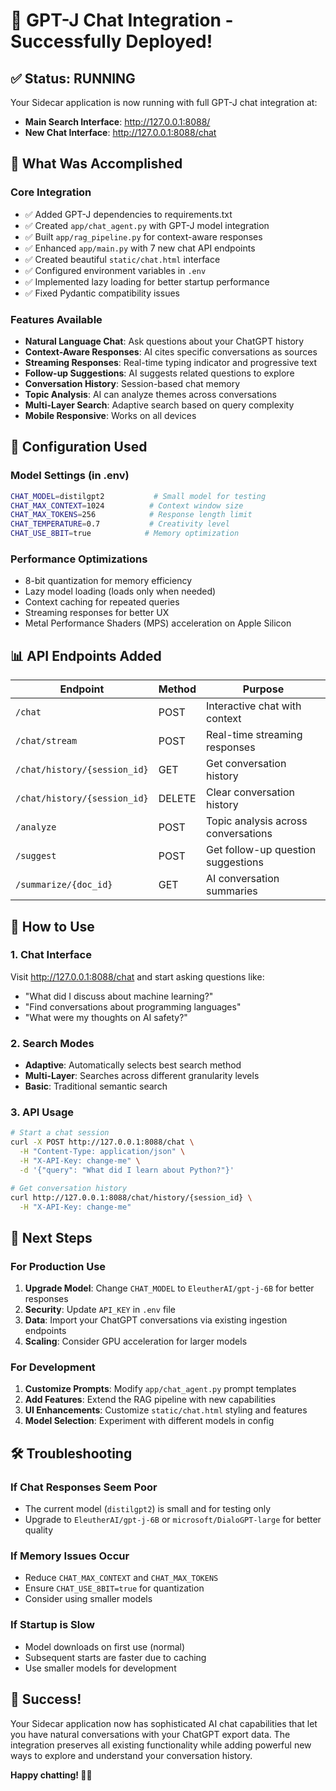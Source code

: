 # 🎉 GPT-J Chat Integration - Successfully Deployed!

## ✅ Status: RUNNING

Your Sidecar application is now running with full GPT-J chat integration at:

- **Main Search Interface**: http://127.0.0.1:8088/
- **New Chat Interface**: http://127.0.0.1:8088/chat

## 🚀 What Was Accomplished

### Core Integration
- ✅ Added GPT-J dependencies to requirements.txt  
- ✅ Created `app/chat_agent.py` with GPT-J model integration
- ✅ Built `app/rag_pipeline.py` for context-aware responses  
- ✅ Enhanced `app/main.py` with 7 new chat API endpoints
- ✅ Created beautiful `static/chat.html` interface
- ✅ Configured environment variables in `.env`
- ✅ Implemented lazy loading for better startup performance
- ✅ Fixed Pydantic compatibility issues

### Features Available
- **Natural Language Chat**: Ask questions about your ChatGPT history
- **Context-Aware Responses**: AI cites specific conversations as sources
- **Streaming Responses**: Real-time typing indicator and progressive text
- **Follow-up Suggestions**: AI suggests related questions to explore
- **Conversation History**: Session-based chat memory
- **Topic Analysis**: AI can analyze themes across conversations
- **Multi-Layer Search**: Adaptive search based on query complexity
- **Mobile Responsive**: Works on all devices

## 🔧 Configuration Used

### Model Settings (in .env)
```bash
CHAT_MODEL=distilgpt2           # Small model for testing
CHAT_MAX_CONTEXT=1024          # Context window size  
CHAT_MAX_TOKENS=256            # Response length limit
CHAT_TEMPERATURE=0.7           # Creativity level
CHAT_USE_8BIT=true            # Memory optimization
```

### Performance Optimizations
- 8-bit quantization for memory efficiency
- Lazy model loading (loads only when needed)
- Context caching for repeated queries
- Streaming responses for better UX
- Metal Performance Shaders (MPS) acceleration on Apple Silicon

## 📊 API Endpoints Added

| Endpoint | Method | Purpose |
|----------|--------|---------|
| `/chat` | POST | Interactive chat with context |
| `/chat/stream` | POST | Real-time streaming responses |
| `/chat/history/{session_id}` | GET | Get conversation history |
| `/chat/history/{session_id}` | DELETE | Clear conversation history |
| `/analyze` | POST | Topic analysis across conversations |
| `/suggest` | POST | Get follow-up question suggestions |
| `/summarize/{doc_id}` | GET | AI conversation summaries |

## 🎯 How to Use

### 1. Chat Interface
Visit http://127.0.0.1:8088/chat and start asking questions like:
- "What did I discuss about machine learning?"
- "Find conversations about programming languages"
- "What were my thoughts on AI safety?"

### 2. Search Modes
- **Adaptive**: Automatically selects best search method
- **Multi-Layer**: Searches across different granularity levels  
- **Basic**: Traditional semantic search

### 3. API Usage
```bash
# Start a chat session
curl -X POST http://127.0.0.1:8088/chat \
  -H "Content-Type: application/json" \
  -H "X-API-Key: change-me" \
  -d '{"query": "What did I learn about Python?"}'

# Get conversation history  
curl http://127.0.0.1:8088/chat/history/{session_id} \
  -H "X-API-Key: change-me"
```

## 🔄 Next Steps

### For Production Use
1. **Upgrade Model**: Change `CHAT_MODEL` to `EleutherAI/gpt-j-6B` for better responses
2. **Security**: Update `API_KEY` in `.env` file
3. **Data**: Import your ChatGPT conversations via existing ingestion endpoints
4. **Scaling**: Consider GPU acceleration for larger models

### For Development
1. **Customize Prompts**: Modify `app/chat_agent.py` prompt templates
2. **Add Features**: Extend the RAG pipeline with new capabilities
3. **UI Enhancements**: Customize `static/chat.html` styling and features
4. **Model Selection**: Experiment with different models in config

## 🛠️ Troubleshooting

### If Chat Responses Seem Poor
- The current model (`distilgpt2`) is small and for testing only
- Upgrade to `EleutherAI/gpt-j-6B` or `microsoft/DialoGPT-large` for better quality

### If Memory Issues Occur
- Reduce `CHAT_MAX_CONTEXT` and `CHAT_MAX_TOKENS`
- Ensure `CHAT_USE_8BIT=true` for quantization
- Consider using smaller models

### If Startup is Slow
- Model downloads on first use (normal)
- Subsequent starts are faster due to caching
- Use smaller models for development

## 🎊 Success!

Your Sidecar application now has sophisticated AI chat capabilities that let you have natural conversations with your ChatGPT export data. The integration preserves all existing functionality while adding powerful new ways to explore and understand your conversation history.

**Happy chatting! 🤖💬**